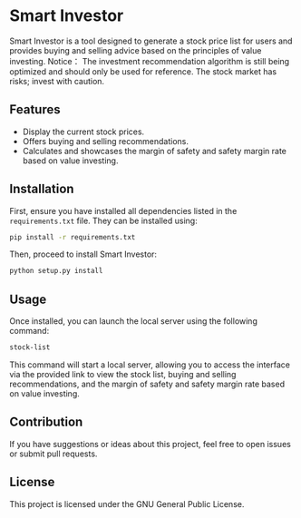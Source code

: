 # Smart Investor

Smart Investor is a tool designed to generate a stock price list for users and provides buying and selling advice based on the principles of value investing.
Notice：
    The investment recommendation algorithm is still being optimized and should only be used for reference. 
    The stock market has risks; invest with caution.

## Features

- Display the current stock prices.
- Offers buying and selling recommendations.
- Calculates and showcases the margin of safety and safety margin rate based on value investing.

## Installation

First, ensure you have installed all dependencies listed in the `requirements.txt` file. They can be installed using:

```bash
pip install -r requirements.txt
```

Then, proceed to install Smart Investor:

```bash
python setup.py install
```
## Usage
Once installed, you can launch the local server using the following command:

```bash
stock-list
```

This command will start a local server, allowing you to access the interface via the provided link to view the stock list, buying and selling recommendations, and the margin of safety and safety margin rate based on value investing.

## Contribution
If you have suggestions or ideas about this project, feel free to open issues or submit pull requests.

## License
This project is licensed under the GNU General Public License.